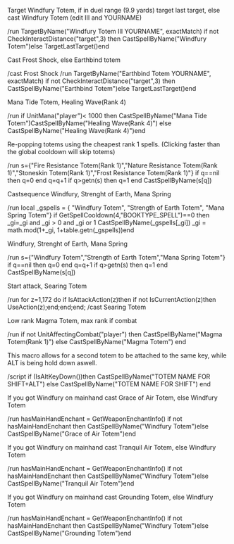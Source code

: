 Target Windfury Totem, if in duel range (9.9 yards) target last target, else cast Windfury Totem (edit III and YOURNAME)

/run TargetByName("Windfury Totem III YOURNAME", exactMatch) if not CheckInteractDistance("target",3) then CastSpellByName("Windfury Totem")else TargetLastTarget()end



Cast Frost Shock, else Earthbind totem

/cast Frost Shock
/run TargetByName("Earthbind Totem YOURNAME", exactMatch) if not CheckInteractDistance("target",3) then CastSpellByName("Earthbind Totem")else TargetLastTarget()end

 

Mana Tide Totem, Healing Wave(Rank 4)

/run if UnitMana("player")< 1000 then CastSpellByName("Mana Tide Totem")CastSpellByName("Healing Wave(Rank 4)") else CastSpellByName("Healing Wave(Rank 4)")end

 

Re-popping totems using the cheapest rank 1 spells. (Clicking faster than the global cooldown will skip totems)

/run s={"Fire Resistance Totem(Rank 1)","Nature Resistance Totem(Rank 1)","Stoneskin Totem(Rank 1)","Frost Resistance Totem(Rank 1)"} if q==nil then q=0 end q=q+1 if q>getn(s) then q=1 end CastSpellByName(s[q])

 

Castsequence Windfury, Strenght of Earth, Mana Spring

/run local _gspells = { "Windfury Totem", "Strength of Earth Totem", "Mana Spring Totem"} if GetSpellCooldown(4,"BOOKTYPE_SPELL")==0 then _gi=_gi and _gi > 0 and _gi or 1 CastSpellByName(_gspells[_gi]) _gi = math.mod(1+_gi, 1+table.getn(_gspells))end

 

Windfury, Strenght of Earth, Mana Spring

/run s={"Windfury Totem","Strength of Earth Totem","Mana Spring Totem"} if q==nil then q=0 end q=q+1 if q>getn(s) then q=1 end CastSpellByName(s[q])

 

Start attack, Searing Totem

/run for z=1,172 do if IsAttackAction(z)then if not IsCurrentAction(z)then UseAction(z);end;end;end;
/cast Searing Totem

 

Low rank Magma Totem, max rank if combat

/run if not UnitAffectingCombat("player") then CastSpellByName("Magma Totem(Rank 1)") else CastSpellByName("Magma Totem") end



This macro allows for a second totem to be attached to the same key, while ALT is being hold down aswell.

/script if (IsAltKeyDown())then CastSpellByName("TOTEM NAME FOR SHIFT+ALT") else CastSpellByName("TOTEM NAME FOR SHIFT") end



If you got Windfury on mainhand cast Grace of Air Totem, else Windfury Totem

/run hasMainHandEnchant = GetWeaponEnchantInfo() if  not hasMainHandEnchant then CastSpellByName("Windfury Totem")else CastSpellByName("Grace of Air Totem")end

 

If you got Windfury on mainhand cast Tranquil Air Totem, else Windfury Totem

/run hasMainHandEnchant = GetWeaponEnchantInfo() if  not hasMainHandEnchant then CastSpellByName("Windfury Totem")else CastSpellByName("Tranquil Air Totem")end

 

If you got Windfury on mainhand cast Grounding Totem, else Windfury Totem

/run hasMainHandEnchant = GetWeaponEnchantInfo() if  not hasMainHandEnchant then CastSpellByName("Windfury Totem")else CastSpellByName("Grounding Totem")end
